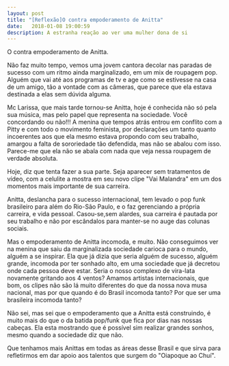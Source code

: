 ```yaml
---
layout: post
title: "[Reflexão]O contra empoderamento de Anitta"
date:   2018-01-08 19:00:59
description: A estranha reação ao ver uma mulher dona de si
---
```


O contra empoderamento de Anitta.

Não faz muito tempo, vemos uma jovem cantora decolar nas paradas de sucesso com um ritmo ainda marginalizado, em um mix de roupagem pop.
Alguém que vai até aos programas de tv e age como se estivesse na casa de um amigo, tão a vontade com as câmeras, que parece que ela estava destinada a elas sem dúvida alguma.

Mc Larissa, que mais tarde tornou-se Anitta, hoje é conhecida não só pela sua música, mas pelo papel que representa na sociedade. Você concordando ou não!!! A menina que tempos atrás entrou em conflito com a Pitty e com todo o movimento feminista, por declarações um tanto quanto incoerentes aos que ela mesmo estava propondo com seu trabalho, amargou a falta de sororiedade tão defendida, mas não se abalou com isso. Parece-me que ela não se abala com nada que veja nessa roupagem de verdade absoluta.

Hoje, diz que tenta fazer a sua parte. Seja aparecer sem tratamentos de vídeo, com a celulite a mostra em seu novo clipe "Vai Malandra" em um dos momentos mais importante de sua carreira.

Anitta, deslancha para o sucesso internacional, tem levado o pop funk brasileiro para além do Rio-São Paulo, e o faz gerenciando a própria carreira, e vida pessoal. Casou-se,sem alardes, sua carreira é pautada por seu trabalho e não por escândalos para manter-se no auge das colunas sociais.

Mas o empoderamento de Anitta incomoda, e muito. Não conseguimos ver na menina que saiu da marginalizada sociedade carioca para o mundo, alguém a se inspirar. Ela que já dizia que seria alguém de sucesso, alguém grande, incomoda por ter sonhado alto, em uma sociedade que já decretou onde cada pessoa deve estar. Seria o nosso complexo de vira-lata novamente gritando aos 4 ventos? Amamos artistas internacionais, que bom, os clipes não são lá muito diferentes do que da nossa nova musa nacional, mas por que quando é do Brasil incomoda tanto? Por que ser uma brasileira incomoda tanto?

Não sei, mas sei que o empoderamento que a Anitta está construindo, é muito mais do que o da batida pop/funk que fica por dias nas nossas cabeças. Ela esta mostrando que é possível sim realizar grandes sonhos, mesmo quando a sociedade diz que não.

Que tenhamos mais Anittas em todas as áreas desse Brasil e que sirva para refletirmos em dar apoio aos talentos que surgem do "Oiapoque ao Chuí".
